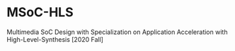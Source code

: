 # MSoC-HLS
Multimedia SoC Design with Specialization on Application Acceleration with High-Level-Synthesis [2020 Fall] 
